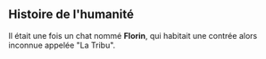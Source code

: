 ## Histoire de l'humanité

Il était une fois un chat nommé **Florin**, qui habitait une contrée alors inconnue appelée "La Tribu".
